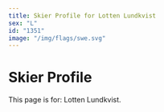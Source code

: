 ```yaml
---
title: Skier Profile for Lotten Lundkvist
sex: "L"
id: "1351"
image: "/img/flags/swe.svg" 
---
```


# Skier Profile

This page is for: Lotten Lundkvist.
    